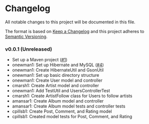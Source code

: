 # Changelog
All notable changes to this project will be documented in this file.

The format is based on [Keep a Changelog](http://keepachangelog.com/en/1.0.0/)
and this project adheres to [Semantic Versioning](http://semver.org/spec/v2.0.0.html).

### v0.0.1 (Unreleased)

- Set up a Maven project ([#1](https://github.swarthmore.edu/CS71-F17/group-swatify/issues/1))
- onewman1: Set up Hibernate and MySQL ([#4](https://github.swarthmore.edu/CS71-F17/group-swatify/issues/4))
- onewman1: Create HibernateUtil and GsonUtil
- onewman1: Set up basic directory structure
- onewman1: Create User model and controller
- cmarsh1: Create Artist model and controller
- onewman1: Add TestUtil and UsersControllerTest
- cmarsh1: Create ArtistFollow class for Users to follow artists
- amansar1: Create Album model and controller
- amansar1: Create Album model tests and controller tests
- cpillsb1: Create Post, Comment, and Rating model
- cpillsb1: Created model tests for Post, Comment, and Rating
